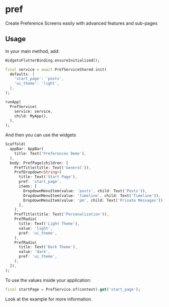 # pref

Create Preference Screens easily with advanced features and sub-pages

## Usage

In your main method, add:

```dart
WidgetsFlutterBinding.ensureInitialized();

final service = await PrefServiceShared.init(
  defaults: {
    'start_page': 'posts',
    'ui_theme': 'light',
  },
);

runApp(
  PrefService(
    service: service,
    child: MyApp(),
  ),
);
```

And then you can use the widgets

```dart
Scaffold(
  appBar: AppBar(
    title: Text('Preferences Demo'),
  ),
  body: PrefPage(children: [
    PrefTitle(title: Text('General')),
    PrefDropdown<String>(
      title: Text('Start Page'),
      pref: 'start_page',
      items: [
        DropdownMenuItem(value: 'posts', child: Text('Posts')),
        DropdownMenuItem(value: 'timeline', child: Text('Timeline')),
        DropdownMenuItem(value: 'pm', child: Text('Private Messages')),
      ],
    ),
    PrefTitle(title: Text('Personalization')),
    PrefRadio(
      title: Text('Light Theme'),
      value: 'light',
      pref: 'ui_theme',
    ),
    PrefRadio(
      title: Text('Dark Theme'),
      value: 'dark',
      pref: 'ui_theme',
    ),
  ]),
);
```

To use the values inside your application:

```dart
final startPage = PrefService.of(context).get('start_page');
```

Look at the example for more information.
